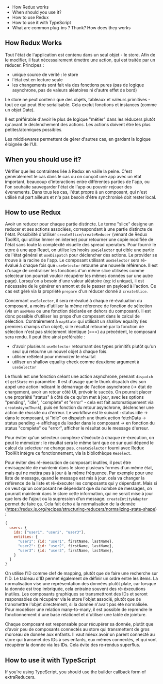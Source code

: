 - How Redux works
- When should you use it?
- How to use Redux
- How to use it with TypeScript
- What are common plug-ins ? Thunk? How does they works

## How Redux Works

Tout l'état de l'application est contenu dans un seul objet - le store. Afin de le modifier, il faut nécessairement émettre une action, qui est traitée par un réducer.
Principes :

- unique source de vérité : le store
- l'état est en lecture seule
- les changements sont fait via des fonctions pures (pas de logique asynchrone, pas de valeurs aléatoires ni d'autre effet de bord)

Le store ne peut contenir que des objets, tableaux et valeurs primitives - tout ce qui peut être serialisable. Cela exclut fonctions et instances (comme un objet Date).

Il est préférable d'avoir le plus de logique "métier" dans les réducers plutôt qu'avant le déclenchement des actions. Les actions doivent être les plus petites/atomiques possibles.

Les middlewares permettent de gérer d'autres cas, en gardant la logique éloignée de l'UI.

## When you should use it?

Vérifier que les contraintes liée à Redux en vaille la peine. C'est généralement le cas dans le cas ou on conçoit une app avec un état important, beaucoup d'interactions entre différentes parties de l'app, ou l'on souhaite sauvegarder l'état de l'app ou pouvoir rejouer des évenements.
Dans tous les cas, l'état propre à un composant, qui n'est utilisé nul part ailleurs et n'a pas besoin d'être synchronisé doit rester local.

## How to use Redux

Avoir un reducer pour chaque partie distincte.
Le terme "slice" designe un reducer et ses actions associées, correspondant à une partie distincte de l'état.
Possibilité d'utiliser `createSlice`/`createReducer` (venant de Redux ToolKit, qui utilise Immer en interne) pour retourner une copie modifiée de l'état sans toute la complexité visuelle des spread operators.
Pour fournir le store à une app React, on utilise les hooks `useSelector` qui cible une partie de l'état général et `useDispatch` pour déclencher des actions. Le provider se trouve à la racine de l'app. Le composant utilisant `useSelector` sera ré-évalué à chaque fois que `useSelector` retourne une nouvelle référence. Il est d'usage de centraliser les fonctions d'un même slice utilisées comme selecteur (on pourrait vouloir récupérer les mêmes données sur une autre page).
Lorsqu'on a besoin d'une valeur aléatoire (eg: id unique), il est nécessaire de le générer en amont et de le passer en payload à l'action. Ce cas est géré via la propriété `prepare` d'un réducer donné à `createSlice`.

Concernant `useSelector`, il sera ré-évalué à chaque ré-évaluation du composant, a moins d'utiliser la même réference de fonction de sélection (via un `useMemo` ou une fonction déclarée en dehors du composant). Il est donc possible d'utiliser les props d'un composant dans le calcul de sélection. Contrairement à `mapState` qui utilisait un shallow equality (les premiers champs d'un objet), si le résultat retourné par la fonction de sélection n'est pas strictement identique (===) au précédent, le composant sera rendu. Il peut être ainsi préférable :

- d'avoir plusieurs `useSelector` retournant des types primitifs plutôt qu'un seul qui retourne un nouvel objet à chaque fois.
- utiliser reSelect pour mémoizer le résultat
- utiliser un shallow equality check comme deuxième argument à `useSelector`

Le thunk est une fonction créant une action asynchrone, prenant `dispatch` et `getState` en paramètre. Il est d'usage que le thunk dispatch dès son appel une action indicant le démarrage de l'action asynchrone (-> état de chargement, avoir un retour côté UI, prévoir le succès. On pourrait placer une propriété "status" à côté de ce qu'on met à jour, avec les options "pending", "idle", "complete" et "error" - cela est fait automatiquement via `createAsyncThunk`), puis en fonction du retour asynchrone, déclencher une action de réussite ou d'erreur. Le workflow est le suivant : status idle -> dans le composant, si "idle" on dispatch une thunk action fetchData -> status pending -> affichage du loader dans le composant -> en fonction du status "complete" ou "error", afficher le résultat ou le message d'erreur.

Pour éviter qu'un selecteur complexe s'éxécute à chaque ré-éxecution, on peut le mémoizer : le résultat sera le même tant que ce sur quoi dépend le calcul du selecteur ne change pas. `createSelector` fourni avec Redux ToolKit intègre ce fonctionnement, via la bibliothèque `Reselect`.

Pour éviter des ré-éxecution de composant inutiles, il peut être envisageable de maintenir dans le store plusieurs formes d'un même état, mais qui ne mettra pas à jour à la même fréquence. Par exemple pour une liste de message, quand le message est mis à jour, cela va changer la référence de la liste et ré-éxecuter les composants qui y dépendant. Mais si on veut qu'un composant ne dépendant que du nombre de messages, on pourrait maintenir dans le store cette information, qui ne serait mise à jour que lors de l'ajout ou la supression d'un message. `createEntityAdapter` permet de faire ça. Cela fait écho à la normalisation de la donnée (https://redux.js.org/recipes/structuring-reducers/normalizing-state-shape) :

```javascript
{
  users: {
    ids: ["user1", "user2", "user3"],
    entities: {
      "user1": {id: "user1", firstName, lastName},
      "user2": {id: "user2", firstName, lastName},
      "user3": {id: "user3", firstName, lastName},
    }
  }
}
```

On utilise l'ID comme clef de mapping, plutôt que de faire une recherche sur l'ID. Le tableau d'ID permet également de définir un ordre entre les items. La normalisation vise une représentation des données plutôt plate, car lorsque la donnée est trop imbriquée, cela entraine souvent des ré-éxecutions inutiles. Les composants graphiques se transmettront des IDs et seront responsables de récupérer via le store l'objet associé, plutôt que de transmettre l'objet directement, si la donnée n'avait pas été normalisée.
Pour modéliser une relation many-to-many, il est possible de reprendre le fonctionnement d'une base relationel et d'utiliser une table de jointure.

Chaque composant est responsable pour récupérer sa donnée, plutôt que d'avoir peu de composants connectés au store qui transmettent de gros morceau de donnée aux enfants. Il vaut mieux avoir un parent connecté au store qui transmet des IDs à ses enfants, eux mêmes connectés, et qui vont récupérer la donnée via les IDs. Cela évite des re-rendus superflus.

## How to use it with TypeScript

If you're using TypeScript, you should use the builder callback form of extraReducers.
